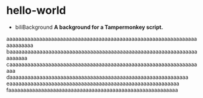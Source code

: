 # hello-world

* biliBackground **A background for a Tampermonkey script.**

aaaaaaaaaaaaaaaaaaaaaaaaaaaaaaaaaaaaaaaaaaaaaaaaaaaaaaaaaaaaaaaaaaaaaaaaa
baaaaaaaaaaaaaaaaaaaaaaaaaaaaaaaaaaaaaaaaaaaaaaaaaaaaaaaaaaaaaaaaaaaaaa
caaaaaaaaaaaaaaaaaaaaaaaaaaaaaaaaaaaaaaaaaaaaaaaaaaaaaaaaaaaaaaaaaa
daaaaaaaaaaaaaaaaaaaaaaaaaaaaaaaaaaaaaaaaaaaaaaaaaaaaaaaaaaaa 
eaaaaaaaaaaaaaaaaaaaaaaaaaaaaaaaaaaaaaaaaaaaaaaaaaaaaaaaaa  
faaaaaaaaaaaaaaaaaaaaaaaaaaaaaaaaaaaaaaaaaaaaaaaaaaaaaaaaa


